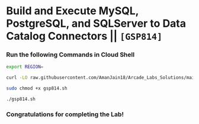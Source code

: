 # Build and Execute MySQL, PostgreSQL, and SQLServer to Data Catalog Connectors || `[GSP814]`

### Run the following Commands in Cloud Shell

```bash
export REGION=
```

```bash
curl -LO raw.githubusercontent.com/AmanJain18/Arcade_Labs_Solutions/main/Build%20and%20Execute%20MySQL%20PostgreSQL%20and%20SQLServer%20to%20Data%20Catalog%20Connectors/gsp814.sh

sudo chmod +x gsp814.sh

./gsp814.sh
```

### Congratulations for completing the Lab!